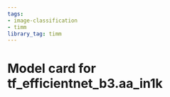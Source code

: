 ```yaml
---
tags:
- image-classification
- timm
library_tag: timm
---
```

# Model card for tf_efficientnet_b3.aa_in1k